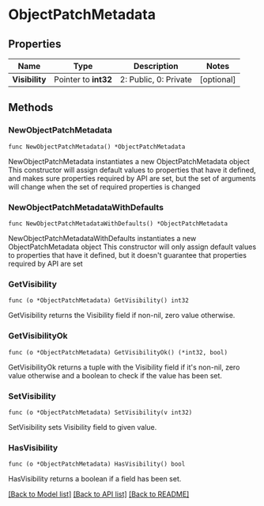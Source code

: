 # ObjectPatchMetadata

## Properties

Name | Type | Description | Notes
------------ | ------------- | ------------- | -------------
**Visibility** | Pointer to **int32** | 2: Public, 0: Private | [optional] 

## Methods

### NewObjectPatchMetadata

`func NewObjectPatchMetadata() *ObjectPatchMetadata`

NewObjectPatchMetadata instantiates a new ObjectPatchMetadata object
This constructor will assign default values to properties that have it defined,
and makes sure properties required by API are set, but the set of arguments
will change when the set of required properties is changed

### NewObjectPatchMetadataWithDefaults

`func NewObjectPatchMetadataWithDefaults() *ObjectPatchMetadata`

NewObjectPatchMetadataWithDefaults instantiates a new ObjectPatchMetadata object
This constructor will only assign default values to properties that have it defined,
but it doesn't guarantee that properties required by API are set

### GetVisibility

`func (o *ObjectPatchMetadata) GetVisibility() int32`

GetVisibility returns the Visibility field if non-nil, zero value otherwise.

### GetVisibilityOk

`func (o *ObjectPatchMetadata) GetVisibilityOk() (*int32, bool)`

GetVisibilityOk returns a tuple with the Visibility field if it's non-nil, zero value otherwise
and a boolean to check if the value has been set.

### SetVisibility

`func (o *ObjectPatchMetadata) SetVisibility(v int32)`

SetVisibility sets Visibility field to given value.

### HasVisibility

`func (o *ObjectPatchMetadata) HasVisibility() bool`

HasVisibility returns a boolean if a field has been set.


[[Back to Model list]](../README.md#documentation-for-models) [[Back to API list]](../README.md#documentation-for-api-endpoints) [[Back to README]](../README.md)


